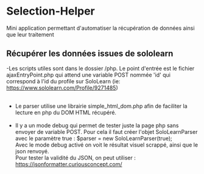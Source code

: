 # Selection-Helper
Mini application permettant d'automatiser la récupération de données ainsi que leur traitement

## Récupérer les données issues de sololearn
-Les scripts utiles sont dans le dossier /php. Le point d'entrée est le fichier ajaxEntryPoint.php qui attend une variable POST nommée 'id' qui correspond à l'id du profile sur SoloLearn (ie: https://www.sololearn.com/Profile/9271485)
<br/><br/>
- Le parser utilise une librairie simple_html_dom.php afin de faciliter la lecture en php du DOM HTML récupéré.
<br/><br/>
- Il y a un mode debug qui permet de tester juste la page php sans envoyer de variable POST. Pour cela il faut créer l'objet SoloLearnParser avec le paramètre true : $parser = new SoloLearnParser(true);
<br/> Avec le mode debug activé on voit le résultat visuel scrappé, ainsi que le json renvoyé.
<br/>Pour tester la validité du JSON, on peut utiliser : https://jsonformatter.curiousconcept.com/
